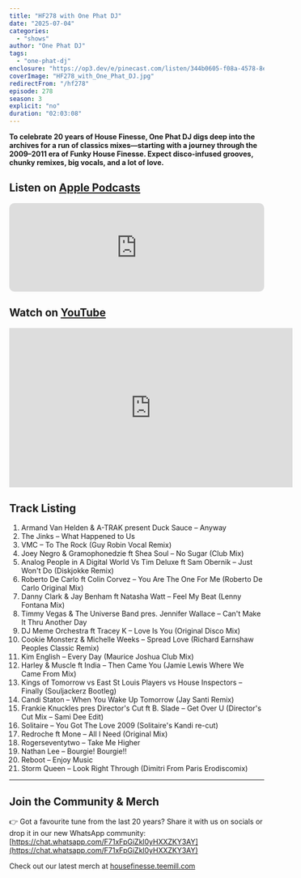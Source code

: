 ```yaml
---
title: "HF278 with One Phat DJ"
date: "2025-07-04"
categories:
  - "shows"
author: "One Phat DJ"
tags:
  - "one-phat-dj"
enclosure: "https://op3.dev/e/pinecast.com/listen/344b0605-f08a-4578-8e7e-27fcf5300edf.mp3?source=rss&ext=asset.mp3 118369601 audio/mpeg"
coverImage: "HF278_with_One_Phat_DJ.jpg"
redirectFrom: "/hf278"
episode: 278
season: 3
explicit: "no"
duration: "02:03:08"
---
```


**To celebrate 20 years of House Finesse, One Phat DJ digs deep into the archives for a run of classics mixes—starting with a journey through the 2009–2011 era of Funky House Finesse. Expect disco-infused grooves, chunky remixes, big vocals, and a lot of love.**

## Listen on [Apple Podcasts](https://podcasts.apple.com/gb/podcast/hf278-with-one-phat-dj-4-july-2025/id355833875?i=1000715432100)

<iframe allow="autoplay *; encrypted-media *; fullscreen *; clipboard-write" frameborder="0" height="175" style="width:100%;max-width:660px;overflow:hidden;border-radius:10px;" sandbox="allow-forms allow-popups allow-same-origin allow-scripts allow-storage-access-by-user-activation allow-top-navigation-by-user-activation" src="https://embed.podcasts.apple.com/gb/podcast/hf278-with-one-phat-dj-4-july-2025/id355833875?i=1000715432100"></iframe>

## Watch on [YouTube](https://youtu.be/FsdPeDTdd7M)

<iframe width="560" height="315" src="https://www.youtube.com/embed/FsdPeDTdd7M" title="YouTube video player" frameborder="0" allow="accelerometer; autoplay; clipboard-write; encrypted-media; gyroscope; picture-in-picture; web-share" allowfullscreen></iframe>

## Track Listing

1. Armand Van Helden & A-TRAK present Duck Sauce – Anyway
2. The Jinks – What Happened to Us
3. VMC – To The Rock (Guy Robin Vocal Remix)
4. Joey Negro & Gramophonedzie ft Shea Soul – No Sugar (Club Mix)
5. Analog People in A Digital World Vs Tim Deluxe ft Sam Obernik – Just Won't Do (Diskjokke Remix)
6. Roberto De Carlo ft Colin Corvez – You Are The One For Me (Roberto De Carlo Original Mix)
7. Danny Clark & Jay Benham ft Natasha Watt – Feel My Beat (Lenny Fontana Mix)
8. Timmy Vegas & The Universe Band pres. Jennifer Wallace – Can't Make It Thru Another Day
9. DJ Meme Orchestra ft Tracey K – Love Is You (Original Disco Mix)
10. Cookie Monsterz & Michelle Weeks – Spread Love (Richard Earnshaw Peoples Classic Remix)
11. Kim English – Every Day (Maurice Joshua Club Mix)
12. Harley & Muscle ft India – Then Came You (Jamie Lewis Where We Came From Mix)
13. Kings of Tomorrow vs East St Louis Players vs House Inspectors – Finally (Souljackerz Bootleg)
14. Candi Staton – When You Wake Up Tomorrow (Jay Santi Remix)
15. Frankie Knuckles pres Director's Cut ft B. Slade – Get Over U (Director's Cut Mix – Sami Dee Edit)
16. Solitaire – You Got The Love 2009 (Solitaire's Kandi re-cut)
17. Redroche ft Mone – All I Need (Original Mix)
18. Rogerseventytwo – Take Me Higher
19. Nathan Lee – Bourgie! Bourgie!!
20. Reboot – Enjoy Music
21. Storm Queen – Look Right Through (Dimitri From Paris Erodiscomix)

---

## Join the Community & Merch

👉 Got a favourite tune from the last 20 years? Share it with us on socials or drop it in our new WhatsApp community: [https://chat.whatsapp.com/F71xFpGiZkl0yHXXZKY3AY](https://chat.whatsapp.com/F71xFpGiZkl0yHXXZKY3AY)

Check out our latest merch at [housefinesse.teemill.com](https://housefinesse.teemill.com/)

